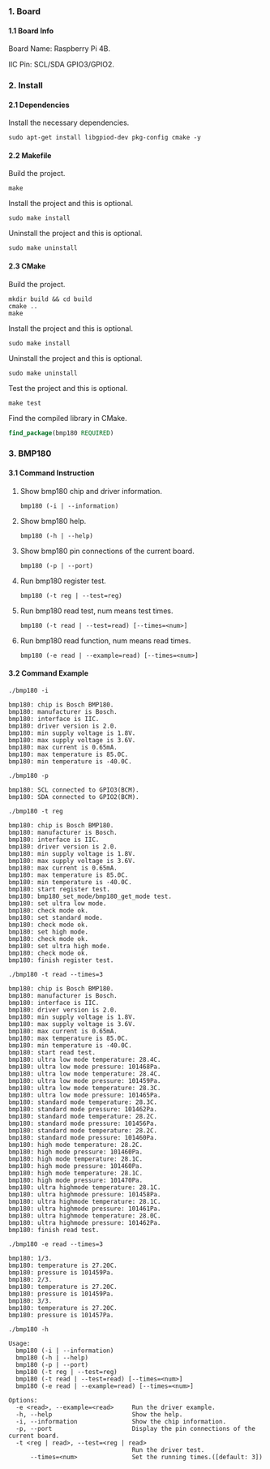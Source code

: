 ### 1. Board

#### 1.1 Board Info

Board Name: Raspberry Pi 4B.

IIC Pin: SCL/SDA GPIO3/GPIO2.

### 2. Install

#### 2.1 Dependencies

Install the necessary dependencies.

```shell
sudo apt-get install libgpiod-dev pkg-config cmake -y
```

#### 2.2 Makefile

Build the project.

```shell
make
```

Install the project and this is optional.

```shell
sudo make install
```

Uninstall the project and this is optional.

```shell
sudo make uninstall
```

#### 2.3 CMake

Build the project.

```shell
mkdir build && cd build 
cmake .. 
make
```

Install the project and this is optional.

```shell
sudo make install
```

Uninstall the project and this is optional.

```shell
sudo make uninstall
```

Test the project and this is optional.

```shell
make test
```

Find the compiled library in CMake. 

```cmake
find_package(bmp180 REQUIRED)
```

### 3. BMP180

#### 3.1 Command Instruction

1. Show bmp180 chip and driver information.

   ```shell
   bmp180 (-i | --information)
   ```

2. Show bmp180 help.

   ```shell
   bmp180 (-h | --help)
   ```

3. Show bmp180 pin connections of the current board.

   ```shell
   bmp180 (-p | --port)
   ```

4. Run bmp180 register test.

   ```shell
   bmp180 (-t reg | --test=reg)
   ```

5. Run bmp180 read test, num means test times. 

   ```shell
   bmp180 (-t read | --test=read) [--times=<num>]
   ```

6. Run bmp180 read function, num means read times.

   ```shell
   bmp180 (-e read | --example=read) [--times=<num>]
   ```

#### 3.2 Command Example

```shell
./bmp180 -i

bmp180: chip is Bosch BMP180.
bmp180: manufacturer is Bosch.
bmp180: interface is IIC.
bmp180: driver version is 2.0.
bmp180: min supply voltage is 1.8V.
bmp180: max supply voltage is 3.6V.
bmp180: max current is 0.65mA.
bmp180: max temperature is 85.0C.
bmp180: min temperature is -40.0C.
```

```shell
./bmp180 -p

bmp180: SCL connected to GPIO3(BCM).
bmp180: SDA connected to GPIO2(BCM).
```

```shell
./bmp180 -t reg

bmp180: chip is Bosch BMP180.
bmp180: manufacturer is Bosch.
bmp180: interface is IIC.
bmp180: driver version is 2.0.
bmp180: min supply voltage is 1.8V.
bmp180: max supply voltage is 3.6V.
bmp180: max current is 0.65mA.
bmp180: max temperature is 85.0C.
bmp180: min temperature is -40.0C.
bmp180: start register test.
bmp180: bmp180_set_mode/bmp180_get_mode test.
bmp180: set ultra low mode.
bmp180: check mode ok.
bmp180: set standard mode.
bmp180: check mode ok.
bmp180: set high mode.
bmp180: check mode ok.
bmp180: set ultra high mode.
bmp180: check mode ok.
bmp180: finish register test.
```

```shell
./bmp180 -t read --times=3

bmp180: chip is Bosch BMP180.
bmp180: manufacturer is Bosch.
bmp180: interface is IIC.
bmp180: driver version is 2.0.
bmp180: min supply voltage is 1.8V.
bmp180: max supply voltage is 3.6V.
bmp180: max current is 0.65mA.
bmp180: max temperature is 85.0C.
bmp180: min temperature is -40.0C.
bmp180: start read test.
bmp180: ultra low mode temperature: 28.4C.
bmp180: ultra low mode pressure: 101468Pa.
bmp180: ultra low mode temperature: 28.4C.
bmp180: ultra low mode pressure: 101459Pa.
bmp180: ultra low mode temperature: 28.3C.
bmp180: ultra low mode pressure: 101465Pa.
bmp180: standard mode temperature: 28.3C.
bmp180: standard mode pressure: 101462Pa.
bmp180: standard mode temperature: 28.2C.
bmp180: standard mode pressure: 101456Pa.
bmp180: standard mode temperature: 28.2C.
bmp180: standard mode pressure: 101460Pa.
bmp180: high mode temperature: 28.2C.
bmp180: high mode pressure: 101460Pa.
bmp180: high mode temperature: 28.1C.
bmp180: high mode pressure: 101460Pa.
bmp180: high mode temperature: 28.1C.
bmp180: high mode pressure: 101470Pa.
bmp180: ultra highmode temperature: 28.1C.
bmp180: ultra highmode pressure: 101458Pa.
bmp180: ultra highmode temperature: 28.1C.
bmp180: ultra highmode pressure: 101461Pa.
bmp180: ultra highmode temperature: 28.0C.
bmp180: ultra highmode pressure: 101462Pa.
bmp180: finish read test.
```

```shell
./bmp180 -e read --times=3

bmp180: 1/3.
bmp180: temperature is 27.20C.
bmp180: pressure is 101459Pa.
bmp180: 2/3.
bmp180: temperature is 27.20C.
bmp180: pressure is 101459Pa.
bmp180: 3/3.
bmp180: temperature is 27.20C.
bmp180: pressure is 101457Pa.
```

```shell
./bmp180 -h

Usage:
  bmp180 (-i | --information)
  bmp180 (-h | --help)
  bmp180 (-p | --port)
  bmp180 (-t reg | --test=reg)
  bmp180 (-t read | --test=read) [--times=<num>]
  bmp180 (-e read | --example=read) [--times=<num>]

Options:
  -e <read>, --example=<read>     Run the driver example.
  -h, --help                      Show the help.
  -i, --information               Show the chip information.
  -p, --port                      Display the pin connections of the current board.
  -t <reg | read>, --test=<reg | read>
                                  Run the driver test.
      --times=<num>               Set the running times.([default: 3])
```

